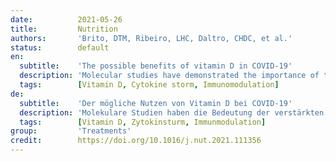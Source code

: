 ```yaml
---
date:          2021-05-26
title:         Nutrition
authors:       'Brito, DTM, Ribeiro, LHC, Daltro, CHDC, et al.'
status:        default
en:
  subtitle:    'The possible benefits of vitamin D in COVID-19'
  description: 'Molecular studies have demonstrated the importance of the exacerbated immune response to SARS-CoV-2 infection, called the cytokine storm, in more severe COVID-19. The pathophysiology is complex and involves several homeostatic factors; among them, a deficit of vitamin D draws attention because of its high frequency in the population. Some evidence suggests that people with low serum vitamin D levels have worse outcomes, often requiring intensive care. This review analyzed the studies available in the global literature addressing the benefits of vitamin D in COVID-19, relating serum levels to the severity of the disease, and indicating vitamin D as a possible prophylactic and therapy in infection.'
  tags:        [Vitamin D, Cytokine storm, Immunomodulation]
de:
  subtitle:    'Der mögliche Nutzen von Vitamin D bei COVID-19'
  description: 'Molekulare Studien haben die Bedeutung der verstärkten Immunreaktion auf die SARS-CoV-2-Infektion, des so genannten Zytokinsturms, bei schwerer COVID-19-Erkrankung nachgewiesen. Die Pathophysiologie ist komplex und umfasst mehrere homöostatische Faktoren; unter ihnen fällt ein Vitamin-D-Defizit auf, da es in der Bevölkerung sehr häufig vorkommt. Einiges deutet darauf hin, dass Menschen mit niedrigem Serum-Vitamin-D-Spiegel einen schlechteren Verlauf haben und oft eine Intensivbehandlung benötigen. In dieser Übersichtsarbeit wurden die in der weltweiten Literatur verfügbaren Studien analysiert, die sich mit dem Nutzen von Vitamin D bei COVID-19 befassen, die Serumspiegel mit dem Schweregrad der Erkrankung in Beziehung setzen und Vitamin D als mögliche Prophylaxe und Therapie bei Infektionen aufzeigen.' 
  tags:        [Vitamin D, Zytokinsturm, Immunmodulation]
group:         'Treatments'
credit:        https://doi.org/10.1016/j.nut.2021.111356
---
```

